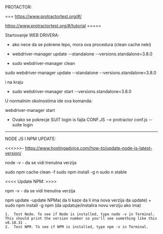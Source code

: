 PROTACTOR:

===    https://www.protractortest.org/#/

https://www.protractortest.org/#/tutorial   =====



Startovanje WEB DRIVERA:


* ako nece da se pokrene lepo, mora ova procedura (clean cache neki) 
 - webdriver-manager update --standalone --versions.standalone=3.8.0

- sudo webdriver-manager clean

sudo webdriver-manager update --standalone --versions.standalone=3.8.0

i na kraju
- sudo webdriver-manager start --versions.standalone=3.8.0


U normalnim okolnostima ide ova komanda:

webdriver-manager start




- Ovako se pokrecje SUIT login is fajla CONF.JS   —>  protractor conf.js --suite login


--------------------------------------------------------------------------------------------

NODE JS I NPM UPDATE: 


<<<<Update NOD JS >>>>- https://www.hostingadvice.com/how-to/update-node-js-latest-version/

node -v - da se vidi trenutna verzija

sudo npm cache clean -f 
sudo npm install -g n 
sudo n stable 



 <<<< Update NPM: >>>>

npm -v     - da se vidi trenutna verzija

npm update   -update NPMa( da ti kaze da li ima nova verzija da update)
+
sudo npm install -g npm (da updatuje/instalira novu verziju ako ima)


	1.	Test Node. To see if Node is installed, type node -v in Terminal. This should print the version number so you'll see something like this v0.10.31 .
	2.	Test NPM. To see if NPM is installed, type npm -v in Terminal.